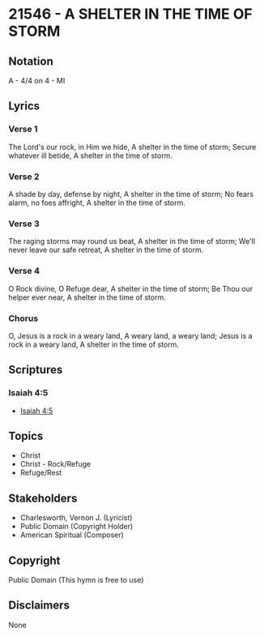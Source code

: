 # 21546 - A SHELTER IN THE TIME OF STORM

## Notation

A - 4/4 on 4 - MI

## Lyrics

### Verse 1

The Lord's our rock, in Him we hide, A shelter in the time of storm; Secure whatever ill betide, A shelter in the time of storm.


### Verse 2

A shade by day, defense by night, A shelter in the time of storm; No fears alarm, no foes affright, A shelter in the time of storm.

### Verse 3

The raging storms may round us beat, A shelter in the time of storm; We'll never leave our safe retreat, A shelter in the time of storm.


### Verse 4

O Rock divine, O Refuge dear, A shelter in the time of storm; Be Thou our helper ever near, A shelter in the time of storm.


### Chorus

O, Jesus is a rock in a weary land, A weary land, a weary land; Jesus is a rock in a weary land, A shelter in the time of storm.


## Scriptures

### Isaiah 4:5

- [Isaiah 4:5](https://www.biblegateway.com/passage/?search=Isaiah%204%3A5)


## Topics

- Christ
- Christ - Rock/Refuge
- Refuge/Rest

## Stakeholders

- Charlesworth, Vernon J. (Lyricist)
- Public Domain (Copyright Holder)
- American Spiritual (Composer)

## Copyright

Public Domain
(This hymn is free to use)

## Disclaimers

None

